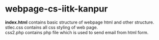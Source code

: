 # webpage-cs-iitk-kanpur
<b>index.html</b> contains basic structure of webpage html and other structure.<br/>
stlec.css contains all css styling of web page.<br/>
css2.php contains php file which is used to send email from html form.
